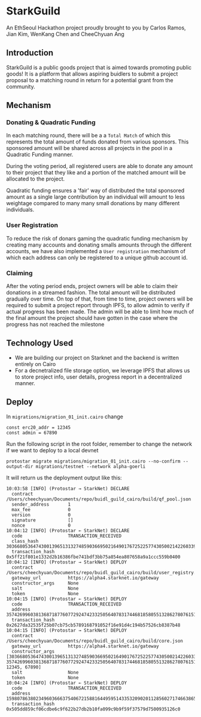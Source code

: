 # StarkGuild
An EthSeoul Hackathon project proudly brought to you by Carlos Ramos, Jian Kim, WenKang Chen and CheeChyuan Ang

## Introduction
StarkGuild is a public goods project that is aimed towards promoting public goods! It is a platform that allows aspiring buidlers to submit a project proposal to a matching round in return for a potential grant from the community.

## Mechanism
### Donating & Quadratic Funding
In each matching round, there will be a a `Total Match` of which this represents the total amount of funds donated from various sponsors. This sponsored amount will be shared across all projects in the pool in a Quadratic Funding manner.

During the voting period, all registered users are able to donate any amount to their project that they like and a portion of the matched amount will be allocated to the project. 

Quadratic funding ensures a 'fair' way of distributed the total sponsored amount as a single large contribution by an individual will amount to less weightage compared to many many small donations by many different individuals.

### User Registration
To reduce the risk of donars gaming the quadratic funding mechanism by creating many accounts and donating smalls amounts through the different accounts, we have also implemented a `User registration` mechanism of which each address can only be registered to a unique github account id.

### Claiming
After the voting period ends, project owners will be able to claim their donations in a streamed fashion. The total amount will be distributed gradually over time. On top of that, from time to time, project owners will be required to submit a project report through IPFS, to allow admin to verify if actual progress has been made. The admin will be able to limit how much of the final amount the project should have gotten in the case where the progress has not reached the milestone


## Technology Used
- We are building our project on Starknet and the backend is written entirely on Cairo
- For a decnetralized file storage option, we leverage IPFS that allows us to store project info, user details, progress report in a decentralized manner.

## Deploy
In `migrations/migration_01_init.cairo` change 
```
const erc20_addr = 12345
const admin = 67890 
``` 

Run the following script in the root folder, remember to change the network if we want to deploy to a local devnet

```
protostar migrate migrations/migration_01_init.cairo --no-confirm --output-dir migrations/testnet --network alpha-goerli
```

It will return us the deployment output like this: 
```
10:03:58 [INFO] (Protostar → StarkNet) DECLARE
  contract             /Users/cheechyuan/Documents/repo/buidl_guild_cairo/build/qf_pool.json
  sender_address       1
  max_fee              0
  version              0
  signature            []
  nonce                0
10:04:12 [INFO] (Protostar ← StarkNet) DECLARE
  code                 TRANSACTION_RECEIVED
  class_hash           3036680536474300139651313274859036695021649017672522577430500214226033968062
  transaction_hash     0x5ff21f801e1332d2b16386fbe741bdf3bb75a854ea807658a9a1ccc559b0400
10:04:12 [INFO] (Protostar → StarkNet) DEPLOY
  contract             /Users/cheechyuan/Documents/repo/buidl_guild_cairo/build/user_registry.json
  gateway_url          https://alpha4.starknet.io/gateway
  constructor_args     None
  salt                 None
  token                None
10:04:15 [INFO] (Protostar ← StarkNet) DEPLOY
  code                 TRANSACTION_RECEIVED
  address              3574269960381368718776077292474233250564078317446818580551328627807615191625
  transaction_hash     0x2627da32535f25b07cb75cb5789168791052f16e91d4c194b57526cb8387b48
10:04:15 [INFO] (Protostar → StarkNet) DEPLOY
  contract             /Users/cheechyuan/Documents/repo/buidl_guild_cairo/build/core.json
  gateway_url          https://alpha4.starknet.io/gateway
  constructor_args     [3036680536474300139651313274859036695021649017672522577430500214226033968062, 3574269960381368718776077292474233250564078317446818580551328627807615191625, 12345, 67890]
  salt                 None
  token                None
10:04:24 [INFO] (Protostar ← StarkNet) DEPLOY
  code                 TRANSACTION_RECEIVED
  address              1598078638023496036663754067215881644959514335320902011285602717466386552797
  transaction_hash     0x505dd859cf06cdbe6c9f622b27db2b10fa099c9b9f59f37579d7500935126c0
```